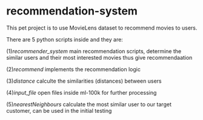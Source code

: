 # recommendation-system

This pet project is to use MovieLens dataset to recommend movies to users.

There are 5 python scripts inside and they are:

(1)*recommender_system* main recommendation scripts, determine the similar users and their most interested movies thus give recommendaation

(2)*recommend* implements the recommendation logic

(3)*distance* calculte the similarities (distances) between users

(4)*input_file* open files inside ml-100k for further processing

(5)*nearestNeighbours* calculate the most similar user to our target customer, can be used in the initial testing

